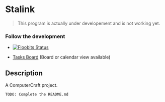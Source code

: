 Stalink
=======================

> This program is actually under developement and is not working yet.

### Follow the development

- [![Floobits Status](https://floobits.com/E-Berry/Stalink.svg)](https://floobits.com/E-Berry/Stalink/redirect)

- [Tasks Board](https://e-berry.notion.site/f29048b82b514029b89250e8223d238f?v=a3d5f561063a48e2aaacaf37ac5bb5b8) (Board or calendar view available)

Description
-------------------

A ComputerCraft project. 

`TODO: Complete the README.md`
